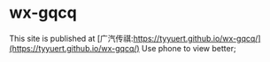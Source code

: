 # wx-gqcq
This site is published at [广汽传祺:https://tyyuert.github.io/wx-gqcq/](https://tyyuert.github.io/wx-gqcq/)
Use phone to view better;
